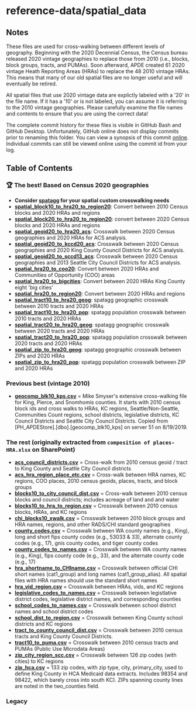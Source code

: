 # reference-data/spatial_data

## Notes
These files are used for cross-walking between different levels of geography. Beginning with the 2020 Decennial Census, the Census bureau released 2020 vintage geographies to replace those from 2010 (i.e., blocks, block groups, tracts, and PUMAs). Soon afterward, APDE created 61 2020 vintage Heath Reporting Areas (HRAs) to replace the 48 2010 vintage HRAs. This means that many of our old spatial files are no longer useful and will eventually be retired. 

All spatial files that use 2020 vintage data are explictly labeled with a '20' in the file name. If it has a '10' or is not labeled, you can assume it is referring to the 2010 vintage geographies. Please carefully examine the file names and contents to ensure that you are using the correct data!

The complete commit history for these files is visible in GitHub Bash and GitHub Desktop. Unfortunately, GitHub online does not display commits prior to renaming this folder. You can view a synopsis of this commit [online](https://github.com/PHSKC-APDE/reference-data/commit/d86c4ccaa6b02c41e2f06cb485d9efa11cb73ec4). Individual commits can still be viewed online using the commit id from your log. 

## Table of Contents
### :trophy: The best! Based on Census 2020 geographies
* **Consider [spatagg](https://github.com/PHSKC-APDE/spatagg) for your spatial custom crosswalking needs**
* **[spatial_block10_to_hra20_to_region20](block10_to_hra20_to_region20.csv)**: Convert between 2010 Census blocks and 2020 HRAs and regions
* **[spatial_block20_to_hra20_to_region20](block20_to_hra20_to_region20.csv)**: convert between 2020 Census blocks and 2020 HRAs and regions
* **[spatial_geoid20_to_hra20_acs](geoid20_to_hra20_acs.csv)**: Crosswalk between 2020 Census geographies and 2020 HRAs for ACS analysis. 
* **[spatial_geoid20_to_kccd20_acs](geoid20_to_kccd20_acs.csv)**: Crosswalk between 2020 Census geographies and 2020 King County Council Districts for ACS analysis. 
* **[spatial_geoid20_to_sccd13_acs](geoid20_to_sccd13_acs.csv)**: Crosswalk between 2020 Census geographies and 2013 Seattle City Council Districts for ACS analysis. 
* **[spatial_hra20_to_coo20](hra20_to_coo20.csv)**: Convert between 2020 HRAs and Communities of Opportunity (COO) areas 
* **[spatial_hra20_to_bigcities](hra20_to_bigcities.csv)**: Convert between 2020 HRAs King County eight 'big cities'
* **[spatial_hra20_to_region20](hra20_to_region20.csv)**: Convert between 2020 HRAs and regions
* **[spatial_tract10_to_hra20_geog](tract10_to_hra20_geog.csv)**: spatagg geographic crosswalk between 2010 tracts and 2020 HRAs
* **[spatial_tract10_to_hra20_pop](tract10_to_hra20_pop.csv)**: spatagg population crosswalk between 2010 tracts and 2020 HRAs 
* **[spatial_tract20_to_hra20_geog](tract20_to_hra20_geog.csv)**: spatagg geographic crosswalk between 2020 tracts and 2020 HRAs 
* **[spatial_tract20_to_hra20_pop](tract20_to_hra20_pop.csv)**: spatagg population crosswalk between 2020 tracts and 2020 HRAs 
* **[spatial_zip_to_hra20_geog](zip_to_hra20_geog.csv)**: spatagg geographic crosswalk between ZIPs and 2020 HRAs
* **[spatial_zip_to_hra20_pop](zip_to_hra20_pop.csv)**: spatagg population crosswalk between ZIP and 2020 HRAs

### Previous best (vintage 2010)
* **[geocomp_blk10_kps.csv](https://github.com/PHSKC-APDE/rads.data/blob/main/inst/extdata/spatial_data/geocomp_blk10_kps.csv)** = Mike Smyser's extensive cross-walking file for King, Pierce, and Snomhomis counties. It starts with 2010 census block ids and cross walks to HRAs, KC regions, Seattle/Non-Seattle, Communities Count regions, school districts, legislative districts, KC Council Districts and Seattle City Council Districts. Copied from  [PH_APDEStore].[dbo].[geocomp_blk10_kps] on server 51 on 8/19/2019.

### The rest (originally extracted from `composition of places-HRA.xlsx` on SharePoint)
* **[acs_council_districts.csv](https://github.com/PHSKC-APDE/rads.data/blob/main/inst/extdata/spatial_data/acs_council_districts.csv)** = Cross-walk from 2010 census geoid / tract to King County and Seattle City Council districts
* **[acs_hra_region_place_etc.csv](https://github.com/PHSKC-APDE/rads.data/blob/main/inst/extdata/spatial_data/acs_hra_region_place_etc.csv)** = Cross-walk between HRA names, KC regions, COO places, 2010 census geoids, places, tracts, and block groups
* **[blocks10_to_city_council_dist.csv](https://github.com/PHSKC-APDE/rads.data/blob/main/inst/extdata/spatial_data/blocks10_to_city_council_dist.csv)** = Cross-walk between 2010 census blocks and council districts; includes acreage of land and and water
* **[blocks10_to_hra_to_region.csv](https://github.com/PHSKC-APDE/rads.data/blob/main/inst/extdata/spatial_data/blocks10_to_hra_to_region.csv)** = Crosswalk between 2010 census blocks, HRAs, and KC regions
* **[chi_blocks10_xwalk.csv](https://github.com/PHSKC-APDE/rads.data/blob/main/inst/extdata/spatial_data/chi_blocks10_xwalk.csv)** = Crosswalk between 2010 block groups and HRA names, regions, and other RADS/CHI standard geographies
* **[county_codes.csv](https://github.com/PHSKC-APDE/rads.data/blob/main/inst/extdata/spatial_data/county_codes.csv)** = Crosswalk between WA county names (e.g., King), long and short fips county codes (e.g., 53033 & 33), alternate county codes (e.g., 17), gnis county codes, and tiger county codes
* **[county_codes_to_names.csv](https://github.com/PHSKC-APDE/rads.data/blob/main/inst/extdata/spatial_data/county_codes_to_names.csv)** = Crosswalk between WA county names (e.g., King), fips county code (e.g., 33), and the alternate county code (e.g., 17)
* **[hra_shortname_to_CHIname.csv](https://github.com/PHSKC-APDE/rads.data/blob/main/inst/extdata/spatial_data/hra_shortname_to_CHIname.csv)** = Crosswalk between official CHI short names (cat1_group) and long names (cat1_group_alias). All spatial files with HRA names should use the standard short names
* **[hra_vid_region.csv](https://github.com/PHSKC-APDE/rads.data/blob/main/inst/extdata/spatial_data/hra_vid_region.csv)** = Crosswalk between HRAs, vids, and KC regions
* **[legislative_codes_to_names.csv](https://github.com/PHSKC-APDE/rads.data/blob/main/inst/extdata/spatial_data/legislative_codes_to_names.csv)** = Crosswalk between legistlative district codes, legislative district names, and corresponding counties
* **[school_codes_to_names.csv](https://github.com/PHSKC-APDE/rads.data/blob/main/inst/extdata/spatial_data/school_codes_to_names.csv)** = Crosswalk between school district names and school district codes
* **[school_dist_to_region.csv](https://github.com/PHSKC-APDE/rads.data/blob/main/inst/extdata/spatial_data/school_dist_to_region.csv)** = Crosswalk between King County school districts and KC regions
* **[tract_to_county_council_dist.csv](https://github.com/PHSKC-APDE/rads.data/blob/main/inst/extdata/spatial_data/tract_to_county_council_dist.csv)** = Crosswalk between 2010 census tracts and King County Council Districts.
* **[tract10_to_puma.csv](https://github.com/PHSKC-APDE/rads.data/blob/main/inst/extdata/spatial_data/tract10_to_puma.csv)** = Crosswalk between 2010 census tracts and PUMAs (Public Use Microdata Areas) 
* **[zip_city_region_scc.csv](https://github.com/PHSKC-APDE/rads.data/blob/main/inst/extdata/spatial_data/zip_city_region_scc.csv)** = Crosswalk between 126 zip codes (with cities) to KC regions 
* **[zip_hca.csv](https://github.com/PHSKC-APDE/rads.data/blob/main/inst/extdata/spatial_data/zip_hca.csv)** = 133 zip codes, with zip type, city, primary_city, used to define King County in HCA Medicaid data extracts. Includes 98354 and 98422, 
which barely cross into south KC). ZIPs spanning county lines are noted in the two_counties field.


### Legacy


